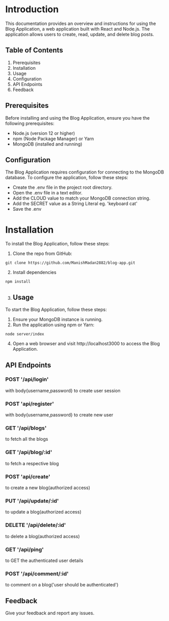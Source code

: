 # Introduction
This documentation provides an overview and instructions for using the Blog Application, a web application built with React and Node.js. The application allows users to create, read, update, and delete blog posts.

## Table of Contents
1. Prerequisites
2. Installation
3. Usage
4. Configuration
5. API Endpoints
6. Feedback
## Prerequisites
Before installing and using the Blog Application, ensure you have the following prerequisites:

* Node.js (version 12 or higher)
* npm (Node Package Manager) or Yarn
* MongoDB (installed and running)

## Configuration
The Blog Application requires configuration for connecting to the MongoDB database. To configure the application, follow these steps:
* Create the .env file in the project root directory.
* Open the .env file in a text editor.
* Add the CLOUD value to match your MongoDB connection string.
* Add the SECRET value as a String Literal eg. 'keyboard cat'
* Save the .env 

# Installation
To install the Blog Application, follow these steps:
1. Clone the repo from GitHub:
 ```
 git clone https://github.com/ManishMadan2882/blog-app.git
 ```
2. Install dependencies
 ```
 npm install
 ```
3. ## Usage
To start the Blog Application, follow these steps:
1. Ensure your MongoDB instance is running.
2. Run the application using npm or Yarn:
```
node server/index
```
4. Open a web browser and visit http://localhost3000 to access the Blog Application.

## API Endpoints

### POST '/api/login'
with body{username,password} to create user session
### POST 'api/register'
with body{username,password} to create new user
### GET '/api/blogs'
to fetch all the blogs 
### GET '/api/blog/:id'
to fetch a respective blog
### POST 'api/create'
to create a new blog(authorized access)
### PUT '/api/update/:id'
to update a blog(authorized access)
### DELETE '/api/delete/:id'
to delete a blog(authorized access)
### GET '/api/ping'
to GET the authenticated user details
### POST '/api/comment/:id'
to comment on a blog('user should be authenticated')

## Feedback
Give your feedback and report any issues.
